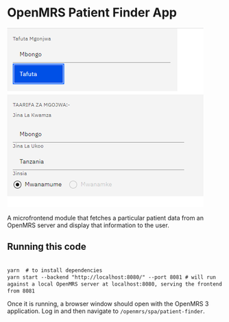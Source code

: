 # OpenMRS Patient Finder App
![alt screenshot](https://raw.githubusercontent.com/magabe26/openmrs-patient-finder-app/main/screenshoot01.bmp)


A microfrontend module that fetches a particular patient data from an OpenMRS server and
display that information to the user.

## Running this code

```

yarn  # to install dependencies
yarn start --backend "http://localhost:8080/" --port 8081 # will run against a local OpenMRS server at localhost:8080, serving the frontend from 8081

```

Once it is running, a browser window
should open with the OpenMRS 3 application. Log in and then navigate to `/openmrs/spa/patient-finder`.

